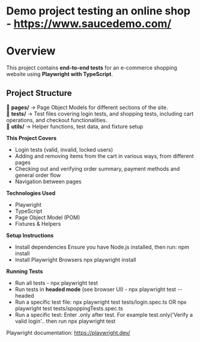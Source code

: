 # Demo project testing an online shop - https://www.saucedemo.com/ 

# Overview  
This project contains **end-to-end tests** for an e-commerce shopping website using **Playwright with TypeScript**.  

## Project Structure  
📂 **pages/** → Page Object Models for different sections of the site.  
📂 **tests/** → Test files covering login tests, and shopping tests, including cart operations, and checkout functionalities.  
📂 **utils/** → Helper functions, test data, and fixture setup

**This Project Covers**
- Login tests (valid, invalid, locked users)
- Adding and removing items from the cart in various ways, from different pages
- Checking out and verifying order summary, payment methods and general order flow
- Navigation between pages

**Technologies Used**
- Playwright
- TypeScript
- Page Object Model (POM)
- Fixtures & Helpers

**Setup Instructions**
- Install dependencies Ensure you have Node.js installed, then run: npm install
- Install Playwright Browsers  npx playwright install

**Running Tests**
- Run all tests  - npx playwright test
- Run tests in **headed mode** (see browser UI) - npx playwright test --headed
- Run a specific test file:  npx playwright test tests/login.spec.ts  OR npx playwright test tests/spoppingTests.spec.ts
- Run a specific test: Enter .only after test. For example test.only('Verify a valid login'.. then run npx playwright test

Playwright documentation: https://playwright.dev/
